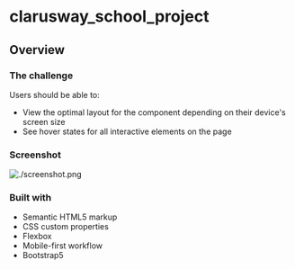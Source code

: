 # clarusway_school_project

## Overview

### The challenge

Users should be able to:

- View the optimal layout for the component depending on their device's screen size
- See hover states for all interactive elements on the page

### Screenshot

![./screenshot.png](./img/screenshot.png)



### Built with

- Semantic HTML5 markup
- CSS custom properties
- Flexbox
- Mobile-first workflow
- Bootstrap5



